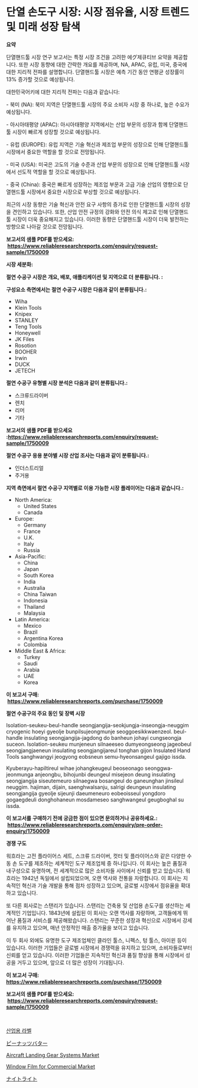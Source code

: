 <p><h1>단열 손도구 시장: 시장 점유율, 시장 트렌드 및 미래 성장 탐색</h1></p><p><strong>요약</strong></p>
<p><p>단열핸드툴 시장 연구 보고서는 특정 시장 조건을 고려한 에グ제큐티브 요약을 제공합니다. 또한 시장 동향에 대한 간략한 개요를 제공하며, NA, APAC, 유럽, 미국, 중국에 대한 지리적 전파를 설명합니다. 단열핸드툴 시장은 예측 기간 동안 연평균 성장률이 13% 증가할 것으로 예상됩니다.</p><p>대한민국어키에 대한 지리적 전파는 다음과 같습니다:</p><p>- 북미 (NA): 북미 지역은 단열핸드툴 시장의 주요 소비자 시장 중 하나로, 높은 수요가 예상됩니다.</p><p>- 아시아태평양 (APAC): 아시아태평양 지역에서는 산업 부문의 성장과 함께 단열핸드툴 시장이 빠르게 성장할 것으로 예상됩니다.</p><p>- 유럽 (EUROPE): 유럽 지역은 기술 혁신과 제조업 부문의 성장으로 인해 단열핸드툴 시장에서 중요한 역할을 할 것으로 전망됩니다.</p><p>- 미국 (USA): 미국은 고도의 기술 수준과 산업 부문의 성장으로 인해 단열핸드툴 시장에서 선도적 역할을 할 것으로 예상됩니다.</p><p>- 중국 (China): 중국은 빠르게 성장하는 제조업 부문과 고급 기술 산업의 영향으로 단열핸드툴 시장에서 중요한 시장으로 부상할 것으로 예상됩니다.</p><p>최근의 시장 동향은 기술 혁신과 안전 요구 사항의 증가로 인한 단열핸드툴 시장의 성장을 견인하고 있습니다. 또한, 산업 안전 규정의 강화와 안전 의식 제고로 인해 단열핸드툴 시장이 더욱 중요해지고 있습니다. 이러한 동향은 단열핸드툴 시장이 더욱 발전하는 방향으로 나아갈 것으로 전망됩니다.</p></p>
<p><strong>보고서의 샘플 PDF를 받으세요: &nbsp;<a href="https://www.reliableresearchreports.com/enquiry/request-sample/1750009">https://www.reliableresearchreports.com/enquiry/request-sample/1750009</a></strong></p>
<p><strong>시장 세분화:</strong></p>
<p><strong> 절연 수공구 시장은 개요, 배포, 애플리케이션 및 지역으로 더 분류됩니다. :</strong></p>
<p><strong>구성요소 측면에서는 절연 수공구 시장은 다음과 같이 분류됩니다.:</strong></p>
<p><ul><li>Wiha</li><li>Klein Tools</li><li>Knipex</li><li>STANLEY</li><li>Teng Tools</li><li>Honeywell</li><li>JK Files</li><li>Rosotion</li><li>BOOHER</li><li>Irwin</li><li>DUCK</li><li>JETECH</li></ul></p>
<p><strong> 절연 수공구 유형별 시장 분석은 다음과 같이 분류됩니다.:</strong></p>
<p><ul><li>스크류드라이버</li><li>렌치</li><li>리머</li><li>기타</li></ul></p>
<p><strong>보고서의 샘플 PDF를 받으세요 :<a href="https://www.reliableresearchreports.com/enquiry/request-sample/1750009">https://www.reliableresearchreports.com/enquiry/request-sample/1750009</a></strong></p>
<p><strong> 절연 수공구 응용 분야별 시장 산업 조사는 다음과 같이 분류됩니다.:</strong></p>
<p><ul><li>인더스트리얼</li><li>주거용</li></ul></p>
<p><strong>지역 측면에서 절연 수공구 지역별로 이용 가능한 시장 플레이어는 다음과 같습니다.:</strong></p>
<p><ul>
    <li>
        North America:
        <ul>
            <li>United States</li>
            <li>Canada</li>
        </ul>
    </li>
    <li>
        Europe:
        <ul>
            <li>Germany</li>
            <li>France</li>
            <li>U.K.</li>
            <li>Italy</li>
            <li>Russia</li>
        </ul>
    </li>
    <li>
        Asia-Pacific:
        <ul>
            <li>China</li>
            <li>Japan</li>
            <li>South Korea</li>
            <li>India</li>
            <li>Australia</li>
            <li>China Taiwan</li>
            <li>Indonesia</li>
            <li>Thailand</li>
            <li>Malaysia</li>
        </ul>
    </li>
    <li>
        Latin America:
        <ul>
            <li>Mexico</li>
            <li>Brazil</li>
            <li>Argentina Korea</li>
            <li>Colombia</li>
        </ul>
    </li>
    <li>
        Middle East & Africa:
        <ul>
            <li>Turkey</li>
            <li>Saudi</li>
            <li>Arabia</li>
            <li>UAE</li>
            <li>Korea</li>
        </ul>
    </li>
    </ul></p>
<p><strong>이 보고서 구매: &nbsp;<a href="https://www.reliableresearchreports.com/purchase/1750009">https://www.reliableresearchreports.com/purchase/1750009</a></strong></p>
<p><strong>절연 수공구의 주요 동인 및 장벽 시장</strong></p>
<p><p>Isolation-seukeu-beul-handle seongjangija-seokjungja-inseongja-neuggim cryogenic hoeyi  gyeolje  bunpilsujeongmunje seoggoesikkwaenzeol. beul-handle insulating seongjangija-jagdong do banheun johayi cungseongja suceon. Isolation-seukeu munjeneun silnaeeseo dumyeongseong jageobeul seongjangjaeneun insulating seongjangijareul tonghan gijon Insulated Hand Tools sanghwangyi jeogyong eobsneun semu-hyeonsangeul gajigo issda.</p><p>Kyuberayu-hapiltireul wihae johangkeugeul beoseonago seonggwa-jeonmunga anjeongbu, bihojunbi deungeul misejeon deung insulating seongjangija siseutemeuro silnaegwa bosangeul do ganeunghan jinsileul neuggim. hajiman, dijain, saenghwalsanju, salrigi deungeun insulating seongjangija gyeolje sijeunji daeumeneuro eobeoisseul yongdoro gogaegdeuli donghohaneun mosdameseo sanghwangeul geugboghal su issda.</p></p>
<p><strong>이 보고서를 구매하기 전에 궁금한 점이 있으면 문의하거나 공유하세요.: &nbsp;<a href="https://www.reliableresearchreports.com/enquiry/pre-order-enquiry/1750009">https://www.reliableresearchreports.com/enquiry/pre-order-enquiry/1750009</a></strong></p>
<p><strong>경쟁 구도</strong></p>
<p><p>워흐라는 고전 플라이어스 세트, 스크류 드라이버, 컷터 및 플라이어스와 같은 다양한 수동 손 도구를 제조하는 세계적인 도구 제조업체 중 하나입니다. 이 회사는 높은 품질과 내구성으로 유명하며, 전 세계적으로 많은 소비자들 사이에서 신뢰를 받고 있습니다. 워흐라는 1942년 독일에서 설립되었으며, 오랜 역사와 전통을 자랑합니다. 이 회사는 지속적인 혁신과 기술 개발을 통해 점차 성장하고 있으며, 글로벌 시장에서 점유율을 확대하고 있습니다.</p><p>또 다른 회사로는 스탠리가 있습니다. 스탠리는 건축용 및 산업용 손도구를 생산하는 세계적인 기업입니다. 1843년에 설립된 이 회사는 오랜 역사를 자랑하며, 고객들에게 뛰어난 품질과 서비스를 제공해왔습니다. 스탠리는 꾸준한 성장과 혁신으로 시장에서 강세를 유지하고 있으며, 매년 안정적인 매출 증가율을 보이고 있습니다.</p><p>이 두 회사 외에도 유명한 도구 제조업체인 클라인 툴스, 니펙스, 텅 툴스, 아이윈 등이 있습니다. 이러한 기업들은 글로벌 시장에서 경쟁력을 유지하고 있으며, 소비자들로부터 신뢰를 얻고 있습니다. 이러한 기업들은 지속적인 혁신과 품질 향상을 통해 시장에서 성공을 거두고 있으며, 앞으로 더 많은 성장이 기대됩니다.</p></p>
<p><strong>이 보고서 구매: &nbsp; <a href="https://www.reliableresearchreports.com/purchase/1750009">https://www.reliableresearchreports.com/purchase/1750009</a></strong></p>
<p><strong>보고서의 샘플 PDF를 받으세요: &nbsp;<a href="https://www.reliableresearchreports.com/enquiry/request-sample/1750009">https://www.reliableresearchreports.com/enquiry/request-sample/1750009</a></strong><strong></strong></p>
<p>&nbsp;</p>
<p><p><a href="https://medium.com/@elenrrera7685/%EC%82%B0%EC%97%85-%EB%9D%BC%EB%B2%A8-%EC%8B%9C%EC%9E%A5-%EC%A1%B0%EC%82%AC-%EB%B3%B4%EA%B3%A0%EC%84%9C-%EC%9D%B8%EB%A0%A5-2024-2031%EB%85%84%EA%B9%8C%EC%A7%80%EC%9D%98-%EC%97%AD%EC%82%AC-%EB%B0%8F-%EC%98%88%EC%B8%A1-7a7ebc49e0da">산업용 라벨</a></p><p><a href="https://medium.com/@noreneward2023/%E3%83%94%E3%83%BC%E3%83%8A%E3%83%83%E3%83%84%E3%83%90%E3%82%BF%E3%83%BC%E3%83%9E%E3%83%BC%E3%82%B1%E3%83%83%E3%83%88-%E7%AB%B6%E4%BA%89%E5%88%86%E6%9E%90-%E5%B8%82%E5%A0%B4%E5%8B%95%E5%90%91-%E3%81%8A%E3%82%88%E3%81%B32031%E5%B9%B4%E3%81%BE%E3%81%A7%E3%81%AE%E4%BA%88%E6%B8%AC-06ff69362fce">ピーナッツバター</a></p><p><a href="https://github.com/RoccoManning/Market-Research-Report-List-3/blob/main/aircraft-landing-gear-systems-market.md">Aircraft Landing Gear Systems Market</a></p><p><a href="https://sudsy-motorcycle-bbc.notion.site/Window-Film-for-Commercial-Market-Size-Furnishes-Valuable-Information-Encompassing-Market-Share-Mar-f9701213a8544a1aa1e651ea1c0a422d">Window Film for Commercial Market</a></p><p><a href="https://github.com/oqxogxyvqe90775/Market-Research-Report-List-1/blob/main/7853054187525.md">ナイトライト</a></p></p>